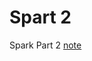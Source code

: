 # Spart 2 

Spark Part 2 [note](https://drive.google.com/drive/folders/1xfyWWAqFCHdkI0bWuOwquWWGSqHkz1_x?usp=share_link) 